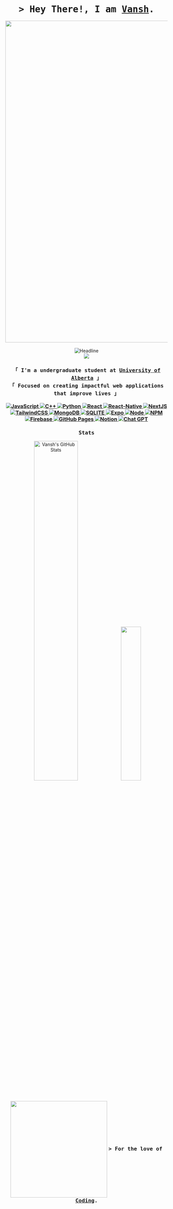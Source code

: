 <!-- https://github.com/easyvansh -->
<!-- July 11, 2023 -->
<!-- LEAVE A STAR, IF YOU LIKE IT ! -->


<!-- Title -->
<h1  align="center">
        <samp>&gt; Hey There!, I am
                <b  ><a target="_blank" color ="ab00ff" href="bento.me/easyvansh">Vansh</a>.</b>
        </samp>
</h1>

  <p align='center'>
  <img align='center' src="https://64.media.tumblr.com/tumblr_m1mfj6gCO81qjj1zvo1_500.gif" width='1000'>
  <br> 
  <br> 
  <img src="https://readme-typing-svg.herokuapp.com?size=32&color=ab00ff&vCenter=true&center=true&pause=1000&width=600&height=50&lines=Computer+Science+Student+...;Rookie+Programmer+...;Self-Taught+Web/App+Developer+...;AI-ML+Enthusiast+...;Open-Source+Enthusiast+...;Always+Learning+...;" alt="Headline" />
  <br>
  <!-- Profile Views Counter -->
  <img src = "https://komarev.com/ghpvc/?username=easyvansh&style=for-the-badge&color=ab00ff"/>

</p>


<h3 align="center">
        <!-- Intro -->
        <samp>
                「 I'm a undergraduate student at <b><a target="_blank" color ="ab00ff" href="https://www.ualberta.ca/index.html">University of Alberta</a></b> 」
                <br>
                「 Focused on creating impactful web applications that improve lives</b> 」
                <br>
                <br>
        </samp>
        <!-- Technologies -->
        <!-- JavaScript -->
        <a href="https://github.com/easyvansh?tab=repositories" target="_blank"><img alt="JavaScript"
                        src="https://img.shields.io/badge/-JavaScript-F7DF1E?style=for-the-badge&logo=JavaScript&logoColor=white">
        </a>
         <!--C++ -->
  <a href="https://github.com/easyvansh?tab=repositories" target="_blank"><img alt="C++"
                        src="https://img.shields.io/badge/c++-%2300599C.svg?style=for-the-badge&logo=c%2B%2B&logoColor=white)">
        </a>
        <!--Python-->
  <a href="https://github.com/easyvansh?tab=repositories" target="_blank"><img alt="Python"
                        src="https://img.shields.io/badge/python-3670A0?style=for-the-badge&logo=python&logoColor=ffdd54">
        </a>
        <!-- React -->
        <a href="https://github.com/easyvansh?tab=repositories" target="_blank"><img alt="React"
                        src="https://img.shields.io/badge/-React-02cdf1?style=for-the-badge&logo=React&logoColor=white">
        </a>
        <!-- React Native-->
        <a href="https://github.com/easyvansh?tab=repositories" target="_blank"><img alt="React-Native"
                        src="https://img.shields.io/badge/react_native-%2320232a.svg?style=for-the-badge&logo=react&logoColor=%2361DAFB">
        </a>
        <!-- NextJS -->
        <a href="https://github.com/easyvansh?tab=repositories" target="_blank"><img alt="NextJS"
                        src="https://img.shields.io/badge/-NextJS-white?style=for-the-badge&logo=Next.js&logoColor=black">
        </a>
        <!-- TailwindCSS -->
        <a href="https://github.com/easyvansh?tab=repositories" target="_blank"><img alt="TailwindCSS"
                        src="https://img.shields.io/badge/-TailwindCSS-10172a?style=for-the-badge&logo=Tailwindcss&logoColor=37bcf8">
        </a>
   <!--MongoDB -->
  <a href="https://github.com/easyvansh?tab=repositories" target="_blank"><img alt="MongoDB"
                        src="https://img.shields.io/badge/MongoDB-%234ea94b.svg?style=for-the-badge&logo=mongodb&logoColor=white">
        </a>
        <!--SQLITE -->
  <a href="https://github.com/easyvansh?tab=repositories" target="_blank"><img alt="SQLITE"
                        src="https://img.shields.io/badge/sqlite-%2307405e.svg?style=for-the-badge&logo=sqlite&logoColor=white">
        </a>
        <!--EXPO -->
  <a href="https://github.com/easyvansh?tab=repositories" target="_blank"><img alt="Expo"
                        src="https://img.shields.io/badge/expo-1C1E24?style=for-the-badge&logo=expo&logoColor=#D04A37">
        </a>
        <!--Node -->
  <a href="https://github.com/easyvansh?tab=repositories" target="_blank"><img alt="Node"
                        src="https://img.shields.io/badge/node.js-6DA55F?style=for-the-badge&logo=node.js&logoColor=white">
        </a>
        <!--NPM -->
  <a href="https://github.com/easyvansh?tab=repositories" target="_blank"><img alt="NPM"
                        src="https://img.shields.io/badge/NPM-%23CB3837.svg?style=for-the-badge&logo=npm&logoColor=white">
        </a>
        <!--Firebase -->
  <a href="https://github.com/easyvansh?tab=repositories" target="_blank"><img alt="Firebase"
                        src="https://img.shields.io/badge/firebase-%23039BE5.svg?style=for-the-badge&logo=firebase">
        </a>
        <!--Github Pages -->
  <a href="https://github.com/easyvansh?tab=repositories" target="_blank"><img alt="GitHub Pages"
                        src="https://img.shields.io/badge/github%20pages-121013?style=for-the-badge&logo=github&logoColor=white">
        </a>
        <!--Notion -->
  <a href="https://github.com/easyvansh?tab=repositories" target="_blank"><img alt="Notion"
                        src="https://img.shields.io/badge/Notion-%23000000.svg?style=for-the-badge&logo=notion&logoColor=white">
        </a>
        <!--Chat GPT -->
  <a href="https://github.com/easyvansh?tab=repositories" target="_blank"><img alt="Chat GPT"
                        src="https://img.shields.io/badge/chatGPT-74aa9c?style=for-the-badge&logo=openai&logoColor=white">
        </a>
       
</h3>

<h3  align="center">
        <samp> Stats
        </samp>
</h3>
  <p align="center">
        <!-- Activity Widget -->
        <img hspace = "5px"width ='52%' alt="Vansh's GitHub Stats" src="https://github-readme-stats.vercel.app/api?username=easyvansh&show_icons=true&theme=midnight-purple&hide=contribs&border_color=ab00ff&border_radius=18" />
        <img hspace = "5px" width ='35%' src ="https://github-readme-stats.vercel.app/api/top-langs/?username=easyvansh&layout=compact&theme=midnight-purple&langs_count=10&border_color=ab00ff&border_radius=18">
</p>


<!-- <!-- Footer -->
<!-- Featured Repositories 
<h3  align="center">
       <samp >Featured
                <b "><a target="_blank" color ="ab00ff" href="https://github.com/easyvansh?tab=repositories"> Respositories</a></b>
        </samp>
</h3>
<p align="center">
<a href="https://github.com/easyvansh/Weather-App">
<img width='44%' align="center"src="https://github-readme-stats.vercel.app/api/pin/?username=easyvansh&repo=Weather-App&border_color=ab00ff&border_radius=18&theme=midnight-purple" />
</a>
<span>&nbsp;</span>
<a href=https://github.com/easyvansh/To-Do-List">
<img width='44%' align="center"src="https://github-readme-stats.vercel.app/api/pin/?username=easyvansh&repo=To-Do-List&border_color=ab00ff&border_radius=18&theme=midnight-purple" />
</a>
</p>
<p align="center">
<a href="https://github.com/easyvansh/slow-spotify">
<img width='44%' align="center"src="https://github-readme-stats.vercel.app/api/pin/?username=easyvansh&repo=slow-spotify&border_color=ab00ff&border_radius=18&theme=midnight-purple" />
</a>
<span>&nbsp;</span>
<a href="https://github.com/easyvansh/Docs">
<img width='44%' align="center"src="https://github-readme-stats.vercel.app/api/pin/?username=easyvansh&repo=Docs&border_color=ab00ff&border_radius=18&theme=midnight-purple" />
</a>
</p> -->
 
<h3  align="center">
        <img align='center' src="https://media1.giphy.com/media/13HgwGsXF0aiGY/giphy.gif" width='300'>
        <samp>&gt; For the love of 
                <b><a target="_blank" color ="ab00ff" href="https://github.com/easyvansh?tab=repositories">Coding</a>.</b>
        </samp>
</h3>

<p align="center">
</p>

<!--  <p align = 'center'>Find me on</p> 
        <p align = 'center'>
        <a href="https://twitter.com/easyvansh" target="_blank"><img alt="Twitter"
                src="https://img.shields.io/badge/-Twitter-1c9bef?style=for-the-badge&logo=Twitter&logoColor=white">
        </a> 
        <a href="https://www.linkedin.com/in/easyvansh/" target="_blank"><img alt="Linkedin"
                src="https://img.shields.io/badge/-Linkedin-0A66C2?style=for-the-badge&logo=Linkedin&logoColor=white">
        </a>
        </p>
        <br> 
-->



